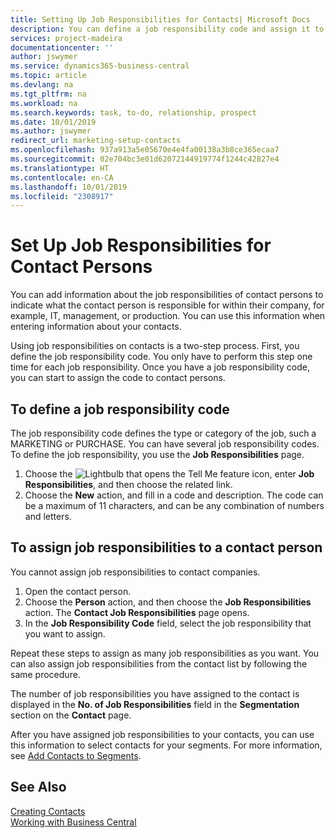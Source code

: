 ```yaml
---
title: Setting Up Job Responsibilities for Contacts| Microsoft Docs
description: You can define a job responsibility code and assign it to a contact to indicate the tasks that your contact is responsible for in their company, for example, IT or production.
services: project-madeira
documentationcenter: ''
author: jswymer
ms.service: dynamics365-business-central
ms.topic: article
ms.devlang: na
ms.tgt_pltfrm: na
ms.workload: na
ms.search.keywords: task, to-do, relationship, prospect
ms.date: 10/01/2019
ms.author: jswymer
redirect_url: marketing-setup-contacts
ms.openlocfilehash: 937a913a5e05670e4e4fa00138a3b8ce365ecaa7
ms.sourcegitcommit: 02e704bc3e01d62072144919774f1244c42827e4
ms.translationtype: HT
ms.contentlocale: en-CA
ms.lasthandoff: 10/01/2019
ms.locfileid: "2308917"
---
```

# <a name="set-up-job-responsibilities-for-contact-persons"></a>Set Up Job Responsibilities for Contact Persons
You can add information about the job responsibilities of contact persons to indicate what the contact person is responsible for within their company, for example, IT, management, or production. You can use this information when entering information about your contacts.

Using job responsibilities on contacts is a two-step process. First, you define the job responsibility code. You only have to perform this step one time for each job responsibility. Once you have a job responsibility code, you can start to assign the code to contact persons.

## <a name="to-define-a-job-responsibility-code"></a>To define a job responsibility code
The job responsibility code defines the type or category of the job, such a MARKETING or PURCHASE. You can have several job responsibility codes. To define the job responsibility, you use the **Job Responsibilities** page.

1. Choose the ![Lightbulb that opens the Tell Me feature](media/ui-search/search_small.png "Tell me what you want to do") icon, enter **Job Responsibilities**, and then choose the related link.
2. Choose the **New** action, and fill in a code and description. The code can be a maximum of 11 characters, and can be any combination of numbers and letters.

## <a name="to-assign-job-responsibilities-to-a-contact-person"></a>To assign job responsibilities to a contact person
You cannot assign job responsibilities to contact companies.

1. Open the contact person.
2. Choose the **Person** action, and then choose the **Job Responsibilities** action. The **Contact Job Responsibilities** page opens.
3. In the **Job Responsibility Code** field, select the job responsibility that you want to assign.

Repeat these steps to assign as many job responsibilities as you want. You can also assign job responsibilities from the contact list by following the same procedure.

The number of job responsibilities you have assigned to the contact is displayed in the **No. of Job Responsibilities** field in the **Segmentation** section on the **Contact** page.

After you have assigned job responsibilities to your contacts, you can use this information to select contacts for your segments. For more information, see [Add Contacts to Segments](marketing-add-contact-segment.md).

## <a name="see-also"></a>See Also
[Creating Contacts](marketing-create-contact-companies.md)  
[Working with Business Central](ui-work-product.md)
